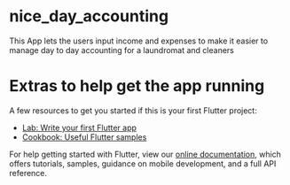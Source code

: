 # nice_day_accounting

This App lets the users input income and expenses to make it easier to manage day to day accounting
for a laundromat and cleaners

# Extras to help get the app running

A few resources to get you started if this is your first Flutter project:

- [Lab: Write your first Flutter app](https://flutter.dev/docs/get-started/codelab)
- [Cookbook: Useful Flutter samples](https://flutter.dev/docs/cookbook)

For help getting started with Flutter, view our
[online documentation](https://flutter.dev/docs), which offers tutorials,
samples, guidance on mobile development, and a full API reference.
